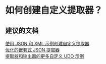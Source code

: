 <properties
    pageTitle="How do I create a custom extractor?"
    description="如何创建自定义提取器？"
    service="Microsoft.DataLakeAnalytics"
    resource="accounts"
    authors="wmeng-msft"
    displayOrder="4"
    selfHelpType="resource"
    supportTopicIds=""
    resourceTags=""
    productPesIds=""
    cloudEnvironments="public"
/>


# <a name="how-do-i-create-a-custom-extractor"></a>如何创建自定义提取器？

## <a name="recommended-documents"></a>**建议的文档**
[使用 JSON 和 XML 示例创建自定义提取器](https://github.com/Azure/usql/tree/master/Examples/DataFormats/Microsoft.Analytics.Samples.Formats)<br>
[优化的嵌套式 JSON 提取器](https://github.com/Azure/usql/tree/master/Examples/JsonSample)<br>
[提取器和输出器的更多自定义 UDO 示例](https://github.com/Azure/usql/tree/master/Examples/Builtin-UDOs)



<!--HONumber=Nov16_HO2-->


